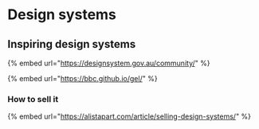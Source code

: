 # Design systems



## Inspiring design systems

{% embed url="https://designsystem.gov.au/community/" %}

{% embed url="https://bbc.github.io/gel/" %}

### How to sell it

{% embed url="https://alistapart.com/article/selling-design-systems/" %}



